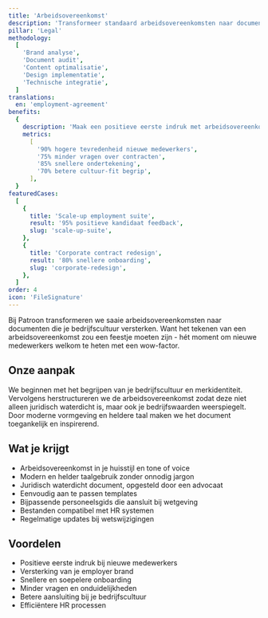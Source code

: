 ```yaml
---
title: 'Arbeidsovereenkomst'
description: 'Transformeer standaard arbeidsovereenkomsten naar documenten die je bedrijfscultuur versterken'
pillar: 'Legal'
methodology:
  [
    'Brand analyse',
    'Document audit',
    'Content optimalisatie',
    'Design implementatie',
    'Technische integratie',
  ]
translations:
  en: 'employment-agreement'
benefits:
  {
    description: 'Maak een positieve eerste indruk met arbeidsovereenkomsten die aansluiten bij je merk en cultuur',
    metrics:
      [
        '90% hogere tevredenheid nieuwe medewerkers',
        '75% minder vragen over contracten',
        '85% snellere ondertekening',
        '70% betere cultuur-fit begrip',
      ],
  }
featuredCases:
  [
    {
      title: 'Scale-up employment suite',
      result: '95% positieve kandidaat feedback',
      slug: 'scale-up-suite',
    },
    {
      title: 'Corporate contract redesign',
      result: '80% snellere onboarding',
      slug: 'corporate-redesign',
    },
  ]
order: 4
icon: 'FileSignature'
---
```


Bij Patroon transformeren we saaie arbeidsovereenkomsten naar documenten die je bedrijfscultuur versterken. Want het tekenen van een arbeidsovereenkomst zou een feestje moeten zijn - hét moment om nieuwe medewerkers welkom te heten met een wow-factor.

## Onze aanpak

We beginnen met het begrijpen van je bedrijfscultuur en merkidentiteit. Vervolgens herstructureren we de arbeidsovereenkomst zodat deze niet alleen juridisch waterdicht is, maar ook je bedrijfswaarden weerspiegelt. Door moderne vormgeving en heldere taal maken we het document toegankelijk en inspirerend.

## Wat je krijgt

- Arbeidsovereenkomst in je huisstijl en tone of voice
- Modern en helder taalgebruik zonder onnodig jargon
- Juridisch waterdicht document, opgesteld door een advocaat
- Eenvoudig aan te passen templates
- Bijpassende personeelsgids die aansluit bij wetgeving
- Bestanden compatibel met HR systemen
- Regelmatige updates bij wetswijzigingen

## Voordelen

- Positieve eerste indruk bij nieuwe medewerkers
- Versterking van je employer brand
- Snellere en soepelere onboarding
- Minder vragen en onduidelijkheden
- Betere aansluiting bij je bedrijfscultuur
- Efficiëntere HR processen
